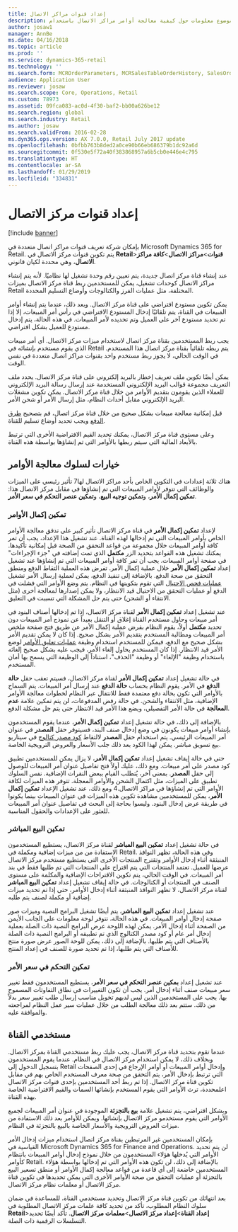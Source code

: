 ```yaml
---
title: إعداد قنوات مراكز الاتصال
description: يوفر هذا الموضوع معلومات حول كيفية معالجة أوامر مراكز الاتصال باستخدام Microsoft Dynamics 365 for Retail.
author: josaw1
manager: AnnBe
ms.date: 04/16/2018
ms.topic: article
ms.prod: ''
ms.service: dynamics-365-retail
ms.technology: ''
ms.search.form: MCROrderParameters, MCRSalesTableOrderHistory, SalesOrderProcessingWorkspace
audience: Application User
ms.reviewer: josaw
ms.search.scope: Core, Operations, Retail
ms.custom: 78973
ms.assetid: 09fca083-ac0d-4f30-baf2-bb00a626be12
ms.search.region: global
ms.search.industry: Retail
ms.author: josaw
ms.search.validFrom: 2016-02-28
ms.dyn365.ops.version: AX 7.0.0, Retail July 2017 update
ms.openlocfilehash: 0bfbb763b8ded2a0ce90b66eb686379b1dc92a6d
ms.sourcegitcommit: 0f530e5f72a40f383868957a6b5cb0e446e4c795
ms.translationtype: HT
ms.contentlocale: ar-SA
ms.lasthandoff: 01/29/2019
ms.locfileid: "334831"
---
```

# <a name="set-up-call-center-channels"></a>إعداد قنوات مركز الاتصال

[!include [banner](includes/banner.md)]

بإمكان شركة تعريف قنوات مراكز اتصال متعددة في Microsoft Dynamics 365 for Retail. يتم تكوين قنوات مركز الاتصال في **Retail**\>**قنوات**\>**مراكز الاتصال**\>**كافة مراكز الاتصال**، وهي محددة لكيان قانوني.

عند إنشاء قناة مركز اتصال جديدة، يتم تعيين رقم وحدة تشغيل لها نظاميًا. لأنه يتم إنشاء مراكز الاتصال كوحدات تشغيل، يمكن للمستخدمين ربط قناة مركز الاتصال بميزات Retail المختلفة، مثل عمليات الفرز والكتالوجات وأوضاع التسليم المحددة.

يمكن تكوين مستودع افتراضي على قناة مركز الاتصال. وبعد ذلك، عندما يتم إنشاء أوامر المبيعات في القناة، يتم تلقائيًا إدخال المستودع الافتراضي في رأس أمر المبيعات، إلا إذا تم تحديد مستودع آخر على العميل وتم تحديده لأمر المبيعات. في هذه الحالة، يتم إدخال مستودع للعميل بشكل افتراضي.

يجب ربط المستخدمين بقناة مركز اتصال لاستخدام ميزات مركز الاتصال. أي أمر مبيعات الذي يقوم مستخدم بإنشائه في Retail يتم ربطه تلقائياً بقناة مركز اتصال هذا المستخدم. في الوقت الحالي، لا يجوز ربط مستخدم واحد بقنوات مراكز اتصال متعددة في نفس الوقت.

يمكن أيضًا تكوين ملف تعريف إخطار بالبريد إلكتروني على قناة مركز الاتصال. يحدد ملف التعريف مجموعة قوالب البريد الإلكتروني المستخدمة عند إرسال رسالة البريد الإلكتروني للعملاء الذين يقومون بتقديم الأوامر من خلال قناة مركز الاتصال. يمكن تكوين مشغلات البريد الإلكتروني مقابل أحداث النظام، مثل إرسال الأمر أو شحن الأمر.

قبل إمكانية معالجة مبيعات بشكل صحيح من خلال قناة مركز اتصال، قم بتصحيح [طرق الدفع](https://docs.microsoft.com/dynamics365/unified-operations/retail/work-with-payments) ويجب تحديد أوضاع تسليم للقناة.

وعلى مستوى قناة مركز الاتصال، يمكنك تحديد القيم الافتراضية الأخرى التي ترتبط بالأبعاد المالية التي سيتم ربطها بالأوامر التي تم إنشاؤها بواسطة هذه القناة.

## <a name="options-for-order-processing-behavior"></a>خيارات لسلوك معالجة الأوامر

هناك ثلاثة إعدادات في التكوين الخاص بأحد مراكز الاتصال لها7 تأثير رئيسي على الميزات والوظائف التي تتوفر لأوامر المبيعات التي تم إنشاؤها في مقابل مركز الاتصال هذا: **تمكين إكمال الأمر**، و**تمكين توجيه البيع**، و**تمكين عنصر التحكم في سعر الأمر**.

### <a name="enable-order-completion"></a>تمكين إكمال الأوامر

لإعداد **تمكين إكمال الأمر** في قناة مركز الاتصال تأثير كبير على تدفق معالجة الأوامر الخاص بأوامر المبيعات التي تم إدخالها لهذه القناة. عند تشغيل هذا الإعداد، يجب أن تمر كافة أوامر المبيعات خلال مجموعة من قواعد التحقق من الصحة قبل إمكانية تأكيدها. يمكنك تشغيل هذه القواعد بتحديد الزر **مكتمل** الذي تمت إضافته في "جزء الإجراءات" في صفحة أوامر المبيعات. يجب أن تمر كافة أوامر المبيعات التي تم إنشاؤها عند تشغيل إعداد **تمكين إكمال الأمر** خلال عملية إكمال الأمر. تفرض هذه العملية التقاط الدفع ومنطق التحقق من صحة الدفع. بالإضافة إلى تنفيذ الدفع، يمكن لعملية إرسال الأمر تشغيل [عمليات فحص الاحتيال](https://docs.microsoft.com/dynamics365/unified-operations/retail/set-up-fraud-alerts) التي تقوم بتكوينها في النظام. يتم وضع الأوامر التي فشلت في الدفع أو عمليات التحقق من الاحتيال قيد الانتظار، ولا يمكن إصدارها لمعالجة أخرى (مثل الانتقاء أو الشحن) حتى يتم حل المشكلة التي تسببت في التعليق.

عند تشغيل إعداد **تمكين إكمال الأمر** لقناة مركز الاتصال، إذا تم إدخالها أصناف البنود في أمر مبيعات وحاول مستخدم القناة إغلاق أو التنقل بعيداً عن نموذج أمر المبيعات دون تحديد **مكتمل** أولاً، يقوم النظام بفرض عملية إكمال الأمر عن طريق فتح صفحة ملخص أمر المبيعات ومطالبة المستخدم بتقديم الأمر بشكل صحيح. إذا كان لا يمكن تقديم الأمر بشكل صحيح مع الدفع، فيمكن للمستخدم استخدام وظيفة [عمليات تعليق الأوامر](https://docs.microsoft.com/dynamics365/unified-operations/retail/work-with-order-holds) لوضع الأمر قيد الانتظار. إذا كان المستخدم يحاول إلغاء الأمر، فيجب عليه بشكل صحيح إلغائه باستخدام وظيفة "الإلغاء" أو وظيفة "الحذف"، استناداً إلى الوظيفة التي يسمح بها أمان المستخدم.

في حالة تشغيل إعداد **تمكين إكمال الأمر** لقناة مركز الاتصال، فسيتم تعقب حقل **حالة الدفع** في الأمر. يقوم النظام بحساب **حالة الدفع** عند إرسال أمر المبيعات. يتم السماح بالأوامر التي تكون بحالة دفع معتمدة فقط للانتقال عبر النظام لخطوات معالجة الأوامر الإضافية، مثل الانتقاء والشحن. في حالة رفض المدفوعات، لن يتم تمكين علامة **عدم المعالجة** في حالة الأمر التفصيلي، ويضع هذا الأمر قيد الانتظار حتى يتم حل مشكلة الدفع.

بالإضافة إلى ذلك، في حالة تشغيل إعداد **تمكين إكمال الأمر**، عندما يقوم المستخدمون بإنشاء أوامر مبيعات يكونون في وضع إدخال صنف البند، فسيتوفر حقل **المصدر** في عنوان أمر المبيعات الرئيسي. يتم استخدام حقل **المصدر** لالتقاط [كود مصدر كتالوج](https://docs.microsoft.com/dynamics365/unified-operations/retail/call-center-catalogs) في سيناريو بيع تسويق مباشر. يمكن لهذا الكود بعد ذلك جلب الأسعار والعروض الترويجية الخاصة.

حتى في حالة إيقاف تشغيل إعداد **تمكين إكمال الأمر**، لا يزال يمكن للمستخدمين تطبيق كود مصدر على أمر مبيعات. ومع ذلك، عليك أولاً فتح تفاصيل عنوان أمر المبيعات للوصول إلى حقل **المصدر**. بمعنى آخر، يُتطلب القيام ببعض النقرات الإضافية. نفس السلوك تطبيق على الميزات، مثل اكتمال الشحن والأوامر المعجلة. تتوفر هذه الميزات لكافة الأوامر التي تم إنشاؤها في مراكز الاتصال.4 ومع ذلك، عند تشغيل الإعداد **تمكين إكمال الأمر**، يمكن للمستخدمين مشاهدة تكوين هذه الميزات في عنوان المبيعات بينما يكونوا في طريقة عرض إدخال البنود. وليسوا بحاجة إلى البحث في تفاصيل عنوان أمر المبيعات للعثور على الإعدادات والحقول المناسبة.

### <a name="enable-direct-selling"></a>تمكين البيع المباشر

في حالة تشغيل إعداد **تمكين البيع المباشر** لقناة مركز الاتصال، يستطيع المستخدمون الاستفادة من من ميزات إضافية ومكملة في Retail. وفي هذه الحالة، تظهر النوافذ المنبثقة أثناء إدخال الأوامر وتقترح المنتجات الأخرى التي يستطيع مستخدم مركز الاتصال عرضها للعميل. تعتمد المنتجات التي يتم اقتراح على المنتجات التي تم طلبها فقط في بند أمر المبيعات. في الوقت الحالي، يتم تكوين الاقتراحات الإضافية والمكلمة على مستوى الصنف في المنتجات أو الكتالوجات. في حالة إيقاف تشغيل إعداد **تمكين البيع المباشر** لقناة مركز الاتصال، لا تظهر النوافذ المنبثقة أثناء إدخال الأوامر، حتى إذا تم تحديد ميزات إضافية أو مكملة لصنف يتم طلبه.

عند تشغيل إعداد **تمكين البيع المباشر**، يتم أيضًا تشغيل البرامج النصية وميزات صور صفحة إدخال أوامر المبيعات. في هذه الحالة، تتوفر لوحة معلومات على الجانب الأيمن من الصفحة أثناء إدخال الأمر. يمكن لهذه اللوحة عرض البرامج النصية ذات الصلة بعملية إدخال أمر عام أو كود مصدر الكتالوج الذي تم تطبيقه أو البرامج النصية ذات الصلة بالأصناف التي يتم طلبها. بالإضافة إلى ذلك، يمكن للوحة الصور عرض صورة منتج للأصناف التي يتم طلبها، إذا تم تحديد صورة للصنف في إعداد المنتج.

### <a name="enable-order-price-control"></a>تمكين التحكم في سعر الأمر

عند تشغيل إعداد **بمكين عنصر التحكم في سعر الأمر**، يستطيع المستخدمون فقط تغيير سعر مبيعات صنف أثناء إدخال أمر. يجب أن تكون التغييرات في نطاق التفاوتات المسموح بها. يجب على المستخدمين الذين ليس لديهم تخويل مناسب إرسال طلب تغيير سعر بدلاً من ذلك. ستتم بعد ذلك معالجة الطلب من خلال عمليات سير عمل النظام لمراجعته والموافقة عليه.

## <a name="channel-users"></a>مستخدمي القناة

عندما تقوم بتحديد قناة مركز الاتصال، يجب عليك ربط مستخدمي القناة بمركز الاتصال. وبخلاف ذلك، لا يمكن استخدام مركز الاتصال في النظام. عندما يقوم المستخدمون بتسجيل الدخول إلى Retail وإدخال أوامر المبيعات أو أوامر الإرجاع في إحدى الصفحات التي ترتبط بإدخال الأمر، يتم التحقق من صحة معرف المستخدم الخاص بهم في مقابل تكوين قناة مركز الاتصال. إذا تم ربط أحد المستخدمين بإحدى قنوات مركز الاتصال اعلمحددة، ترث الأوامر التي يقوم المستخدم بإنشائها السمات والقيم الافتراضية الخاصة بهذه القناة.

وبشكل افتراضي، يتم تشغيل علامة **بيع بالتجزئة** الموجودة في عنوان أمر المبيعات لجميع الأوامر التي يقوم مستخدمو مركز الاتصال بإنشائها. ويمكن للأوامر بعد ذلك الاستفادة من ميزات العروض الترويجية والأسعار الخاصة بالبيع بالتجزئة في النظام.

بإمكان المستخدمين غير المرتبطين بقناة مركز اتصال استخدام ميزات إدخال الأمر القياسية في Microsoft Dynamics 365 for Finance and Operations. لن يتم تحديد الأوامر التي يُدخلها هؤلاء المستخدمون من خلال نموذج إدخال أوامر المبيعات بانتظام كأوامر Retail. بالإضافة إلى ذلك، لن تكون هذه الأوامر التي تم إدخالها بواسطة هؤلاء المستخدمين خاضعة إلى أي قاعدة من قواعد معالجة إكمال الأوامر أو منطق تسعير البيع بالتجزئة أو عمليات التحقق من صحة الأوامر الأخرى التي يمكن تحديدها في تكوين قناة مركز الاتصال أو معلمات نظام مركز الاتصال.

بعد انتهائك من تكوين قناة مركز الاتصال وتحديد مستخدمي القناة، للمساعدة في ضمان سلوك النظام المطلوب، تأكد من تحديد كافة علمات مركز الاتصال المطلوبة في **Retail**\>**إعداد القناة**\>**إعداد مركز الاتصال**\>**معلمات مركز الاتصال**. تأكد أيضًا تحديد التسلسلات الرقمية ذات الصلة.
